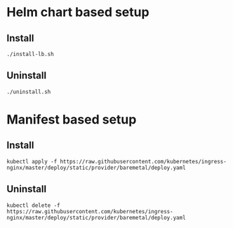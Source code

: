 # Helm chart based setup
## Install
```
./install-lb.sh
```
## Uninstall
```
./uninstall.sh
```
# Manifest based setup
## Install
```
kubectl apply -f https://raw.githubusercontent.com/kubernetes/ingress-nginx/master/deploy/static/provider/baremetal/deploy.yaml
```
## Uninstall
```
kubectl delete -f https://raw.githubusercontent.com/kubernetes/ingress-nginx/master/deploy/static/provider/baremetal/deploy.yaml
```
